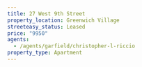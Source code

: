 ```yaml
---
title: 27 West 9th Street
property_location: Greenwich Village
streeteasy_status: Leased
price: "9950"
agents:
  - /agents/garfield/christopher-l-riccio
property_type: Apartment
---
```

